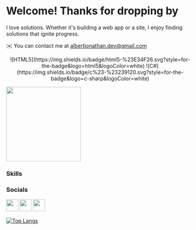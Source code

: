 # Welcome! Thanks for dropping by

I love solutions. Whether it's building a web app or a site, I enjoy finding solutions that ignite progress.

✉️ You can contact me at [albertjonathan.dev@gmail.com](mailto:albertjonathan.dev@gmail.com)

<p align="center">
  ![HTML5](https://img.shields.io/badge/html5-%23E34F26.svg?style=for-the-badge&logo=html5&logoColor=white)
  ![C#](https://img.shields.io/badge/c%23-%23239120.svg?style=for-the-badge&logo=c-sharp&logoColor=white)
</p>



<a href="https://github.com/repsandcode/convoychat">
  <img height=200 align="center" src="https://github-readme-stats.vercel.app/api/top-langs?username=repsandcode&layout=compact&langs_count=8&card_width=320" />
</a>



### Skills 
               
                    
### Socials

<p align="left"> <a href="https://discord.com/users/repsandcode" target="_blank" rel="noreferrer"><img src="https://raw.githubusercontent.com/danielcranney/readme-generator/main/public/icons/socials/discord.svg" width="32" height="32" /></a> <a href="https://www.github.com/repsandcode" target="_blank" rel="noreferrer"><img src="https://raw.githubusercontent.com/danielcranney/readme-generator/main/public/icons/socials/github.svg" width="32" height="32" /></a> <a href="https://www.linkedin.com/in/albertjonathanborja" target="_blank" rel="noreferrer"><img src="https://raw.githubusercontent.com/danielcranney/readme-generator/main/public/icons/socials/linkedin.svg" width="32" height="32" /></a></p>


[![Top Langs](https://github-readme-stats.vercel.app/api/top-langs/?username=repsandcode&layout=pie&langs_count=99)](https://github.com/repsandcode/github-readme-stats)
